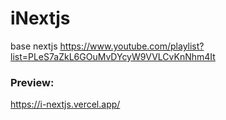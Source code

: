 # iNextjs
base nextjs 
https://www.youtube.com/playlist?list=PLeS7aZkL6GOuMvDYcyW9VVLCvKnNhm4It

### Preview:
https://i-nextjs.vercel.app/
